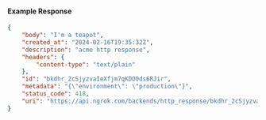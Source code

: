 <!-- Code generated for API Clients. DO NOT EDIT. -->

#### Example Response

```json
{
	"body": "I'm a teapot",
	"created_at": "2024-02-16T19:35:32Z",
	"description": "acme http response",
	"headers": {
		"content-type": "text/plain"
	},
	"id": "bkdhr_2cSjyzvaIeXfjm7qKDO0ds6RJir",
	"metadata": "{\"environment\": \"production\"}",
	"status_code": 418,
	"uri": "https://api.ngrok.com/backends/http_response/bkdhr_2cSjyzvaIeXfjm7qKDO0ds6RJir"
}
```
